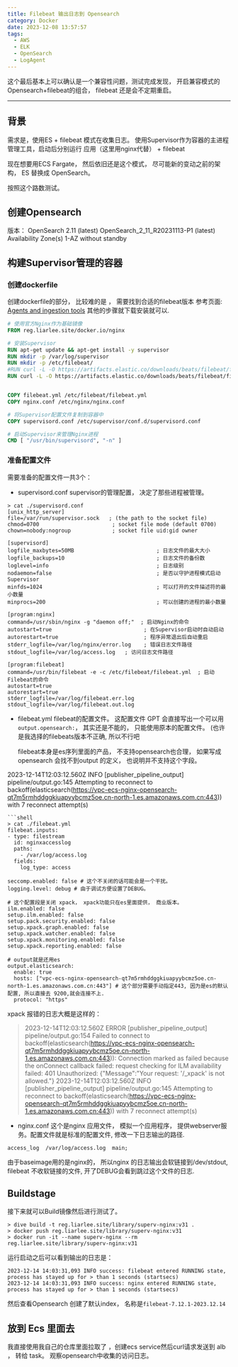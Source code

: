 ```yaml
---
title: Filebeat 输出日志到 Opensearch
category: Docker
date: 2023-12-08 13:57:57
tags:
  - AWS
  - ELK
  - OpenSearch
  - LogAgent
---
```


这个最后基本上可以确认是一个兼容性问题，测试完成发现， 开启兼容模式的Opensearch+filebeat的组合， filebeat 还是会不定期重启。 

---

## 背景
需求是，使用ES + filebeat 模式在收集日志。 
使用Supervisor作为容器的主进程管理工具，启动后分别运行 应用（这里用nginx代替） + filebeat

现在想要用ECS Fargate， 然后依旧还是这个模式， 尽可能新的变动之前的架构， ES 替换成 OpenSearch。

按照这个路数测试。 

## 创建Opensearch
版本： 
OpenSearch 2.11 (latest)
OpenSearch_2_11_R20231113-P1 (latest)
Availability Zone(s)
1-AZ without standby

## 构建Supervisor管理的容器
### 创建dockerfile
创建dockerfile的部分， 比较难的是 ， 需要找到合适的filebeat版本
参考页面:  [Agents and ingestion tools](https://opensearch.org/docs/latest/tools/index/#agents-and-ingestion-tools)
其他的步骤就下载安装就可以. 
```dockerfile
# 使用官方Nginx作为基础镜像
FROM reg.liarlee.site/docker.io/nginx

# 安装Supervisor
RUN apt-get update && apt-get install -y supervisor
RUN mkdir -p /var/log/supervisor
RUN mkdir -p /etc/filebeat/
#RUN curl -L -O https://artifacts.elastic.co/downloads/beats/filebeat/filebeat-8.11.3-amd64.deb && dpkg -i filebeat-8.11.3-amd64.deb
RUN curl -L -O https://artifacts.elastic.co/downloads/beats/filebeat/filebeat-oss-7.12.1-amd64.deb && dpkg -i filebeat-oss-7.12.1-amd64.deb


COPY filebeat.yml /etc/filebeat/filebeat.yml
COPY nginx.conf /etc/nginx/nginx.conf

# 将Supervisor配置文件复制到容器中
COPY supervisord.conf /etc/supervisor/conf.d/supervisord.conf

# 启动Supervisor来管理Nginx进程
CMD [ "/usr/bin/supervisord", "-n" ]
```
### 准备配置文件
需要准备的配置文件一共3个： 
- supervisord.conf  supervisor的管理配置， 决定了那些进程被管理。
```shell
> cat ./supervisord.conf
[unix_http_server]
file=/var/run/supervisor.sock   ; (the path to the socket file)
chmod=0700                       ; socket file mode (default 0700)
chown=nobody:nogroup             ; socket file uid:gid owner

[supervisord]
logfile_maxbytes=50MB                          ; 日志文件的最大大小
logfile_backups=10                             ; 日志文件的备份数
loglevel=info                                  ; 日志级别
nodaemon=false                                 ; 是否以守护进程模式启动Supervisor
minfds=1024                                    ; 可以打开的文件描述符的最小数量
minprocs=200                                   ; 可以创建的进程的最小数量

[program:nginx]
command=/usr/sbin/nginx -g "daemon off;"  ; 启动Nginx的命令
autostart=true                             ; 在Supervisor启动时自动启动
autorestart=true                           ; 程序异常退出后自动重启
stderr_logfile=/var/log/nginx/error.log    ; 错误日志文件路径
stdout_logfile=/var/log/access.log   ; 访问日志文件路径

[program:filebeat]
command=/usr/bin/filebeat -e -c /etc/filebeat/filebeat.yml  ; 启动Filebeat的命令
autostart=true
autorestart=true
stderr_logfile=/var/log/filebeat.err.log
stdout_logfile=/var/log/filebeat.out.log
```
- filebeat.yml   filebeat的配置文件。  这配置文件 GPT 会直接写出一个可以用 `output.opensearch:`， 其实还是不能的， 只能使用原本的配置文件。 (也许是我选择的filebeats版本不正确,  所以不行吧
   
   filebeat本身是es序列里面的产品， 不支持opensearch也合理， 如果写成opensearch 会找不到output 的定义， 也说明并不支持这个字段。

2023-12-14T12:03:12.560Z	INFO	[publisher_pipeline_output]	pipeline/output.go:145	Attempting to reconnect to backoff(elasticsearch(https://vpc-ecs-nginx-opensearch-qt7m5rmhddggkiuapyybcmz5oe.cn-north-1.es.amazonaws.com.cn:443)) with 7 reconnect attempt(s)

```
```shell
> cat ./filebeat.yml
filebeat.inputs:
- type: filestream
  id: nginxaccesslog
  paths:
    - /var/log/access.log
  fields:
    log_type: access

seccomp.enabled: false # 这个不关闭的话可能会是一个干扰。
logging.level: debug # 由于调试方便设置了DEBUG。 

# 这个配置段是关闭 xpack， xpack功能只在es里面提供， 商业版本。
ilm.enabled: false
setup.ilm.enabled: false
setup.pack.security.enabled: false
setup.xpack.graph.enabled: false
setup.xpack.watcher.enabled: false
setup.xpack.monitoring.enabled: false
setup.xpack.reporting.enabled: false

# output就是还用es
output.elasticsearch:
  enable: true
  hosts: ["vpc-ecs-nginx-opensearch-qt7m5rmhddggkiuapyybcmz5oe.cn-north-1.es.amazonaws.com.cn:443"] # 这个部分需要手动指定443, 因为是es的默认配置, 所以直接去 9200,就会连接不上.
  protocol: "https"
```

  xpack 报错的日志大概是这样的： 
>  2023-12-14T12:03:12.560Z	ERROR	[publisher_pipeline_output]	pipeline/output.go:154	Failed to connect to backoff(elasticsearch(https://vpc-ecs-nginx-opensearch-qt7m5rmhddggkiuapyybcmz5oe.cn-north-1.es.amazonaws.com.cn:443)): Connection marked as failed because the onConnect callback failed: request checking for ILM availability failed: 401 Unauthorized: {"Message":"Your request: '/_xpack' is not allowed."}
>  2023-12-14T12:03:12.560Z	INFO	[publisher_pipeline_output]	pipeline/output.go:145	Attempting to reconnect to backoff(elasticsearch(https://vpc-ecs-nginx-opensearch-qt7m5rmhddggkiuapyybcmz5oe.cn-north-1.es.amazonaws.com.cn:443)) with 7 reconnect attempt(s)

- nginx.conf   这个是nginx 应用文件， 模拟一个应用程序， 提供webserver服务。配置文件就是标准的配置文件, 修改一下日志输出的路径. 
```shell 
access_log  /var/log/access.log  main;
```
   由于baseimage用的是nginx的， 所以nginx 的日志输出会软链接到/dev/stdout, filebeat 不收软链接的文件, 开了DEBUG会看到跳过这个文件的日志.

## Buildstage
接下来就可以Build镜像然后进行测试了。 
```shell
> dive build -t reg.liarlee.site/library/superv-nginx:v31 .
> docker push reg.liarlee.site/library/superv-nginx:v31
> docker run -it --name superv-nginx --rm  reg.liarlee.site/library/superv-nginx:v31
```
运行启动之后可以看到输出的日志是： 
```log
2023-12-14 14:03:31,093 INFO success: filebeat entered RUNNING state, process has stayed up for > than 1 seconds (startsecs)
2023-12-14 14:03:31,093 INFO success: nginx entered RUNNING state, process has stayed up for > than 1 seconds (startsecs)
```
然后查看Opensearch 创建了默认index， 名称是`filebeat-7.12.1-2023.12.14`

## 放到 Ecs 里面去
我直接使用我自己的仓库里面拉取了 ，创建ecs service然后curl请求发送到 alb ， 转给 task。 
观察opensearch中收集的访问日志。 